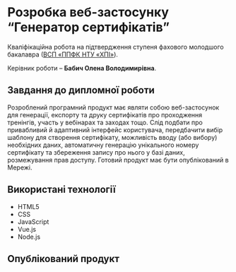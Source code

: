 # Розробка веб-застосунку “Генератор сертифікатів”

Кваліфікаційна робота на підтвердження ступеня фахового молодшого бакалавра ([ВСП «ППФК НТУ «ХПІ»](http://polytechnic.poltava.ua)). 

Керівник роботи – **Бабич Олена Володимирівна**.

## Завдання до дипломної роботи
Розроблений програмний продукт має являти собою веб-застосунок для генерації, експорту та друку сертифікатів про проходження тренінгів, участь у вебінарах та заходах тощо. 
Слід подбати про привабливий й адаптивний інтерфейс користувача, передбачити вибір шаблону для створення сертифікату, можливість вводу (або вибору) необхідних даних, автоматичну генерацію унікального номеру сертифікату та збереження запису про нього у базі даних, розмежування прав доступу. Готовий продукт має бути опублікований в Мережі.

## Використані технології
- HTML5
- CSS
- JavaScript
- Vue.js
- Node.js


## Опублікований продукт
